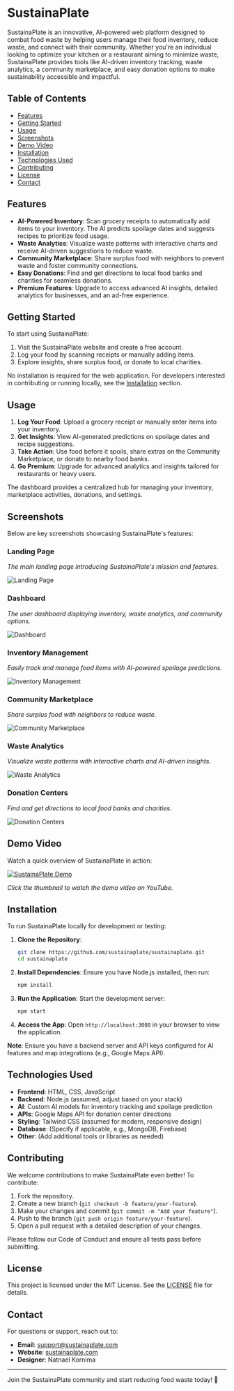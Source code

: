 # SustainaPlate

SustainaPlate is an innovative, AI-powered web platform designed to combat food waste by helping users manage their food inventory, reduce waste, and connect with their community. Whether you're an individual looking to optimize your kitchen or a restaurant aiming to minimize waste, SustainaPlate provides tools like AI-driven inventory tracking, waste analytics, a community marketplace, and easy donation options to make sustainability accessible and impactful.

## Table of Contents

- [Features](#features)
- [Getting Started](#getting-started)
- [Usage](#usage)
- [Screenshots](#screenshots)
- [Demo Video](#demo-video)
- [Installation](#installation)
- [Technologies Used](#technologies-used)
- [Contributing](#contributing)
- [License](#license)
- [Contact](#contact)

## Features

- **AI-Powered Inventory**: Scan grocery receipts to automatically add items to your inventory. The AI predicts spoilage dates and suggests recipes to prioritize food usage.
- **Waste Analytics**: Visualize waste patterns with interactive charts and receive AI-driven suggestions to reduce waste.
- **Community Marketplace**: Share surplus food with neighbors to prevent waste and foster community connections.
- **Easy Donations**: Find and get directions to local food banks and charities for seamless donations.
- **Premium Features**: Upgrade to access advanced AI insights, detailed analytics for businesses, and an ad-free experience.

## Getting Started

To start using SustainaPlate:

1. Visit the SustainaPlate website and create a free account.
2. Log your food by scanning receipts or manually adding items.
3. Explore insights, share surplus food, or donate to local charities.

No installation is required for the web application. For developers interested in contributing or running locally, see the [Installation](#installation) section.

## Usage

1. **Log Your Food**: Upload a grocery receipt or manually enter items into your inventory.
2. **Get Insights**: View AI-generated predictions on spoilage dates and recipe suggestions.
3. **Take Action**: Use food before it spoils, share extras on the Community Marketplace, or donate to nearby food banks.
4. **Go Premium**: Upgrade for advanced analytics and insights tailored for restaurants or heavy users.

The dashboard provides a centralized hub for managing your inventory, marketplace activities, donations, and settings.

## Screenshots

Below are key screenshots showcasing SustainaPlate's features:

### Landing Page
*The main landing page introducing SustainaPlate's mission and features.*

![Landing Page](screenshots/landing-page.png)

### Dashboard
*The user dashboard displaying inventory, waste analytics, and community options.*

![Dashboard](screenshots/dashboard.png)

### Inventory Management
*Easily track and manage food items with AI-powered spoilage predictions.*

![Inventory Management](screenshots/inventory-management.png)

### Community Marketplace
*Share surplus food with neighbors to reduce waste.*

![Community Marketplace](screenshots/community-marketplace)

### Waste Analytics
*Visualize waste patterns with interactive charts and AI-driven insights.*

![Waste Analytics](screenshots/waste-analytics.png)

### Donation Centers
*Find and get directions to local food banks and charities.*

![Donation Centers](screenshots/donation-centers.png)

## Demo Video

Watch a quick overview of SustainaPlate in action:

[![SustainaPlate Demo](https://img.youtube.com/vi/YOUR_VIDEO_ID/0.jpg)](https://www.youtube.com/watch?v=YOUR_VIDEO_ID)

*Click the thumbnail to watch the demo video on YouTube.*

## Installation

To run SustainaPlate locally for development or testing:

1. **Clone the Repository**:
   ```bash
   git clone https://github.com/sustainaplate/sustainaplate.git
   cd sustainaplate
   ```

2. **Install Dependencies**:
   Ensure you have Node.js installed, then run:
   ```bash
   npm install
   ```

3. **Run the Application**:
   Start the development server:
   ```bash
   npm start
   ```

4. **Access the App**:
   Open `http://localhost:3000` in your browser to view the application.

**Note**: Ensure you have a backend server and API keys configured for AI features and map integrations (e.g., Google Maps API).

## Technologies Used

- **Frontend**: HTML, CSS, JavaScript
- **Backend**: Node.js (assumed, adjust based on your stack)
- **AI**: Custom AI models for inventory tracking and spoilage prediction
- **APIs**: Google Maps API for donation center directions
- **Styling**: Tailwind CSS (assumed for modern, responsive design)
- **Database**: (Specify if applicable, e.g., MongoDB, Firebase)
- **Other**: (Add additional tools or libraries as needed)

## Contributing

We welcome contributions to make SustainaPlate even better! To contribute:

1. Fork the repository.
2. Create a new branch (`git checkout -b feature/your-feature`).
3. Make your changes and commit (`git commit -m "Add your feature"`).
4. Push to the branch (`git push origin feature/your-feature`).
5. Open a pull request with a detailed description of your changes.

Please follow our Code of Conduct and ensure all tests pass before submitting.

## License

This project is licensed under the MIT License. See the [LICENSE](LICENSE) file for details.

## Contact

For questions or support, reach out to:

- **Email**: support@sustainaplate.com
- **Website**: [sustainaplate.com](https://sustainaplate.com)
- **Designer**: Natnael Kornima

---

Join the SustainaPlate community and start reducing food waste today! 🌱
